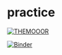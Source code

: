 # practice


[![THEMOOOR](https://circleci.com/gh/themooor/practice/tree/circleci-project-setup.svg?style=svg)](https://github.com/themooor/practice/tree/circleci-project-setup)

[![Binder](https://mybinder.org/badge_logo.svg)](https://mybinder.org/v2/gh/themooor/practice/master)
